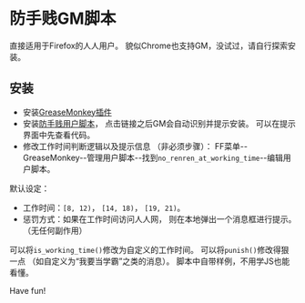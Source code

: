 # 防手贱GM脚本

直接适用于Firefox的人人用户。
貌似Chrome也支持GM，没试过，请自行探索安装。

## 安装

   * 安装[GreaseMonkey插件](https://addons.mozilla.org/en-US/firefox/addon/greasemonkey/)
   * 安装[防手贱用户脚本](https://github.com/hupili/userscripts/raw/master/no_renren_at_working_time.user.js)，
   点击链接之后GM会自动识别并提示安装。
   可以在提示界面中先查看代码。
   * 修改工作时间判断逻辑以及提示信息
   （非必须步骤）：
   FF菜单--GreaseMonkey--管理用户脚本--找到`no_renren_at_working_time`--编辑用户脚本。

默认设定：

   * 工作时间：`[8, 12)`， `[14, 18)`， `[19, 21)`。
   * 惩罚方式：如果在工作时间访问人人网，
   则在本地弹出一个消息框进行提示。
   （无任何副作用）

可以将`is_working_time()`修改为自定义的工作时间。
可以将`punish()`修改得狠一点
（如自定义为“我要当学霸”之类的消息）。
脚本中自带样例，不用学JS也能看懂。

Have fun!
